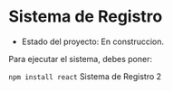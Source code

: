 <h1> Sistema de Registro </h1>

- Estado del proyecto: En construccion.

Para ejecutar el sistema, debes poner:

```npm install react```
Sistema de Registro 2
